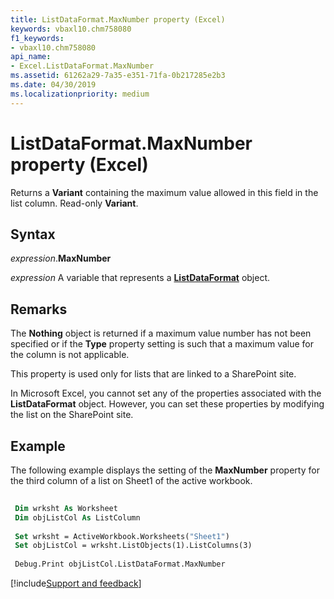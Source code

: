 ```yaml
---
title: ListDataFormat.MaxNumber property (Excel)
keywords: vbaxl10.chm758080
f1_keywords:
- vbaxl10.chm758080
api_name:
- Excel.ListDataFormat.MaxNumber
ms.assetid: 61262a29-7a35-e351-71fa-0b217285e2b3
ms.date: 04/30/2019
ms.localizationpriority: medium
---
```



# ListDataFormat.MaxNumber property (Excel)

Returns a **Variant** containing the maximum value allowed in this field in the list column. Read-only **Variant**.


## Syntax

_expression_.**MaxNumber**

_expression_ A variable that represents a **[ListDataFormat](Excel.ListDataFormat.md)** object.


## Remarks

The **Nothing** object is returned if a maximum value number has not been specified or if the **Type** property setting is such that a maximum value for the column is not applicable.

This property is used only for lists that are linked to a SharePoint site.

In Microsoft Excel, you cannot set any of the properties associated with the **ListDataFormat** object. However, you can set these properties by modifying the list on the SharePoint site.


## Example

The following example displays the setting of the **MaxNumber** property for the third column of a list on Sheet1 of the active workbook.

```vb
 
 Dim wrksht As Worksheet 
 Dim objListCol As ListColumn 
 
 Set wrksht = ActiveWorkbook.Worksheets("Sheet1") 
 Set objListCol = wrksht.ListObjects(1).ListColumns(3) 
 
 Debug.Print objListCol.ListDataFormat.MaxNumber
```




[!include[Support and feedback](~/includes/feedback-boilerplate.md)]